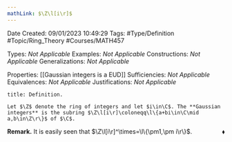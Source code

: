 ```yaml
---
mathLink: $\Z\l[i\r]$
---
```


<div class="topSpace"></div>

Date Created: 09/01/2023 10:49:29
Tags: #Type/Definition #Topic/Ring_Theory #Courses/MATH457

Types: _Not Applicable_
Examples: _Not Applicable_
Constructions: _Not Applicable_
Generalizations: _Not Applicable_

Properties: [[Gaussian integers is a EUD]]
Sufficiencies: _Not Applicable_
Equivalences: _Not Applicable_
Justifications: _Not Applicable_

``` ad-Definition
title: Definition.

Let $\Z$ denote the ring of integers and let $i\in\C$. The **Gaussian integers** is the subring $\Z\l[i\r]\coloneqq\l\{a+bi\in\C\mid a,b\in\Z\r\}$ of $\C$.

```

**Remark.** It is easily seen that $\Z\l[i\r]^\times=\l\{\pm1,\pm i\r\}$.<span style="float:right;">$\blacklozenge$</span>
